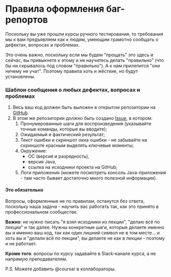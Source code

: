 # Правила оформления баг-репортов

Поскольку вы уже прошли курсы ручного тестирования, то требования мы к вам предъявляем как к людям, умеющим грамотно сообщать о дефектах, вопросах и проблемах.

Это очень важно, поскольку если мы будем "прощать" это здесь и сейчас, вы привыкнете к этому и не научитесь делать "правильно" (что бы ни скрывалось под словом "правильно"). А к нам прилепится "они ничему не учат". Поэтому правила хоть и жёсткие, но будут установлены.

### Шаблон сообщения о любых дефектах, вопросах и проблемах

1. Весь ваш код должен быть выложен в открытом репозитории на [GitHub](https://github.com/).
1. В этом же репозитории должно быть создано [Issue](https://guides.github.com/features/issues/), в котором:
    1. Пронумерованные шаги для воспроизведения (указывайте точные команды, которые вы вводите);
    1. Ожидаемый и фактический результат;
    1. Текст ошибки и скриншот окна ошибки - не забывайте на скриншоте красным выделять ключевые моменты;
    1. Окружение:
        * ОС (версия и разрядность),
        * версия Java,
        * ссылка на исходники проекта на GitHub;
    1. Логи приложения (можете посмотреть консоль Java-приложения - там часто бывает достаточно много полезной информации).

#### Это обязательно

Вопросы, оформленные не по правилам, останутся без ответа, поскольку наша задача - научить вас работать так, как это принято в профессиональном сообществе.

**Важно**: не нужно писать "я взял исходники из лекции", "делаю всё по лекции" и так далее. Нужны конкретные шаги, которые делаете именно вы и именно ваш код, так как один лишний символ не в том месте... и хоть вы и "делали всё по лекции", вы делаете не как в лекции - поэтому и не работает.

**Кроме того**: вопросы по курсу задавайте в Slack-канале курса, а не напрямую преподавателям.

P.S. Можете добавить @coursar в коллабораторы.
